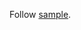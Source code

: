 ﻿

Follow [sample](https://learn.microsoft.com/en-us/dotnet/architecture/containerized-lifecycle/design-develop-containerized-apps/build-aspnet-core-applications-linux-containers-aks-kubernetes).